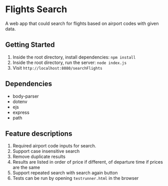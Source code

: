 # Flights Search

A web app that could search for flights based on airport codes with given data.


## Getting Started

1. Inside the root directory, install dependencies: `npm install`
2. Inside the root directory, run the server: `node index.js`
3. Visit `http://localhost:8080/searchFlights`

## Dependencies

- body-parser
- dotenv
- ejs
- express
- path



## Feature descriptions

1. Required airport code inputs for search.
2. Support case insensitive search
3. Remove duplicate results
4. Results are listed in order of price if different, of departure time if prices are the same
5. Support repeated search with search again button
6. Tests can be run by opening `testrunner.html` in the browser


